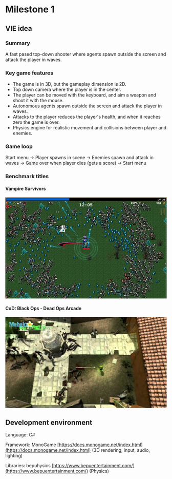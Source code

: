 # Milestone 1

## VIE idea

### Summary
A fast pased top-down shooter where agents spawn outside the screen and attack the player in waves. 

### Key game features
* The game is in 3D, but the gameplay dimension is 2D.
* Top down camera where the player is in the center.
* The player can be moved with the keyboard, and aim a weapon and shoot it with the mouse.
* Autonomous agents spawn outside the screen and attack the player in waves.
* Attacks to the player reduces the player's health, and when it reaches zero the game is over.
* Physics engine for realistic movement and collisions between player and enemies.

### Game loop
Start menu -> Player spawns in scene -> Enemies spawn and attack in waves -> Game over when player dies (gets a score) -> Start menu

### Benchmark titles
#### Vampire Survivors
![Vampire-survivors](./img/vampire-survivors.jpg)

#### CoD: Black Ops - Dead Ops Arcade
![cod-zombies-arcade](./img/dead-ops-arcade.jpg)

## Development environment
Language: C#

Framework: MonoGame [https://docs.monogame.net/index.html](https://docs.monogame.net/index.html) (3D rendering, input, audio, lighting)

Libraries: bepuhysics [https://www.bepuentertainment.com/](https://www.bepuentertainment.com/) (Physics)

